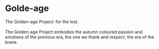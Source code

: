 # Golde-age
The Golden-age Project: for the lost.<br/>
<br/>
The Golden-age Project embodies the autumn coloured passion and emotions of the previous era, the one we thank and respect, the era of the brave.
